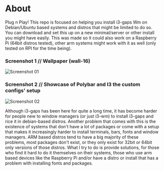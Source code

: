 # About
 Plug n Play! This repo is focused on helping you install i3-gaps Wm on Debian/Ubuntu based systems and distros that might be limited to do so. You can download and set this up on a new minimal/server or other install you might have easily. This was made so it could also work on a Raspberry Pi (64bit distros tested), other arm systems might work with it as well (only tested on RPI for the time being).

### Screenshot 1 // Wallpaper (wall-16)
![Screenshot 01](https://gitlab.com/syspentarc/i3gaps-plug-n-play/-/raw/master/Screenshot%2001.png)

### Screenshot 2 // Showcase of Polybar and I3 the custom configs' setup
![Screenshot 02](https://gitlab.com/syspentarc/i3gaps-plug-n-play/-/raw/master/Screenshot%2002.png)
 
 Although i3-gaps has been here for quite a long time, it has become harder for people new to window managers (or just i3-wm) to install i3-gaps and rice it in debian-based distros. Another problem that comes with this is the existence of systems that don't have a lot of packages or come with a setup that makes it increasingly harder to install terminals, bars, fonts and window managers. ARM based distros tend to have a big majority of these problems, most packages don't exist, or they only exist for 32bit or 64bit only versions of those distros. What I try to do is provide solutions, for those who find it hard to do it themselves on their systems, those who use arm based devices like the Raspberry Pi and/or have a distro or install that has a problem with installing fonts and packages.
